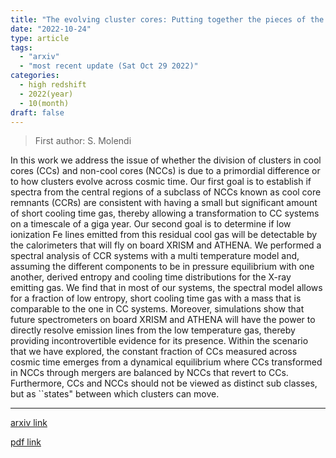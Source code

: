 ```yaml
---
title: "The evolving cluster cores: Putting together the pieces of the puzzle"
date: "2022-10-24"
type: article
tags:
  - "arxiv"
  - "most recent update (Sat Oct 29 2022)"
categories:
  - high redshift
  - 2022(year)
  - 10(month)
draft: false
---
```


> First author: S. Molendi

 In this work we address the issue of whether the division of clusters in cool
cores (CCs) and non-cool cores (NCCs) is due to a primordial difference or to
how clusters evolve across cosmic time. Our first goal is to establish if
spectra from the central regions of a subclass of NCCs known as cool core
remnants (CCRs) are consistent with having a small but significant amount of
short cooling time gas, thereby allowing a transformation to CC systems on a
timescale of a giga year. Our second goal is to determine if low ionization Fe
lines emitted from this residual cool gas will be detectable by the
calorimeters that will fly on board XRISM and ATHENA. We performed a spectral
analysis of CCR systems with a multi temperature model and, assuming the
different components to be in pressure equilibrium with one another, derived
entropy and cooling time distributions for the X-ray emitting gas. We find that
in most of our systems, the spectral model allows for a fraction of low
entropy, short cooling time gas with a mass that is comparable to the one in CC
systems. Moreover, simulations show that future spectrometers on board XRISM
and ATHENA will have the power to directly resolve emission lines from the low
temperature gas, thereby providing incontrovertible evidence for its presence.
Within the scenario that we have explored, the constant fraction of CCs
measured across cosmic time emerges from a dynamical equilibrium where CCs
transformed in NCCs through mergers are balanced by NCCs that revert to CCs.
Furthermore, CCs and NCCs should not be viewed as distinct sub classes, but as
``states" between which clusters can move.

---
[arxiv link](http://arxiv.org/abs/2210.14148v1)

[pdf link](http://arxiv.org/pdf/2210.14148v1)